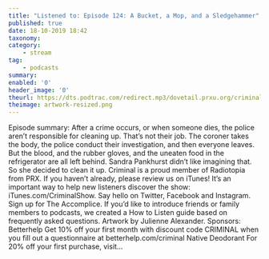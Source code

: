 ```yaml
---
title: "Listened to: Episode 124: A Bucket, a Mop, and a Sledgehammer"
published: true
date: 18-10-2019 18:42
taxonomy:
category:
	- stream
tag:
	- podcasts
summary:
enabled: '0'
header_image: '0'
theurl: https://dts.podtrac.com/redirect.mp3/dovetail.prxu.org/criminal/2195abbc-a62f-467b-836f-2dc2d240b749/Episode_124_A_Bucket_a_Mop_and_a_Sledgehammer_Part_1.mp3
theimage: artwork-resized.png
--- 
```

Episode summary: After a crime occurs, or when someone dies, the police aren’t responsible for cleaning up. That’s not their job. The coroner takes the body, the police conduct their investigation, and then everyone leaves. But the blood, and the rubber gloves, and the uneaten food in the refrigerator are all left behind. Sandra Pankhurst didn’t like imagining that. So she decided to clean it up. Criminal is a proud member of Radiotopia from PRX. If you haven’t already, please review us on iTunes! It’s an important way to help new listeners discover the show: iTunes.com/CriminalShow. Say hello on Twitter, Facebook and Instagram. Sign up for The Accomplice. If you’d like to introduce friends or family members to podcasts, we created a How to Listen guide based on frequently asked questions. Artwork by Julienne Alexander. Sponsors: Betterhelp Get 10% off your first month with discount code CRIMINAL when you fill out a questionnaire at betterhelp.com/criminal Native Deodorant For 20% off your first purchase, visit…

